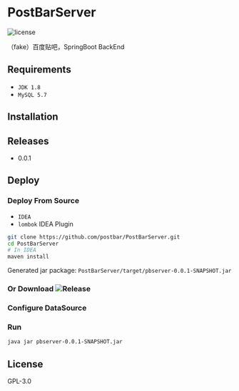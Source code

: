 # PostBarServer
![license](https://img.shields.io/github/license/postbar/PostBarServer.svg)

（fake）百度贴吧，SpringBoot BackEnd

## Requirements
+ `JDK 1.8`
+ `MySQL 5.7`

## Installation

## Releases
+ 0.0.1

## Deploy

### Deploy From Source
+ `IDEA`
+ `lombok` IDEA Plugin

``` bash
git clone https://github.com/postbar/PostBarServer.git
cd PostBarServer
# In IDEA
maven install
```
Generated jar package: `PostBarServer/target/pbserver-0.0.1-SNAPSHOT.jar`

### Or Download ![`Release`](https://github.com/postbar/PostBarServer/releases)

### Configure DataSource

### Run

``` bash
java jar pbserver-0.0.1-SNAPSHOT.jar
```




## License

GPL-3.0
